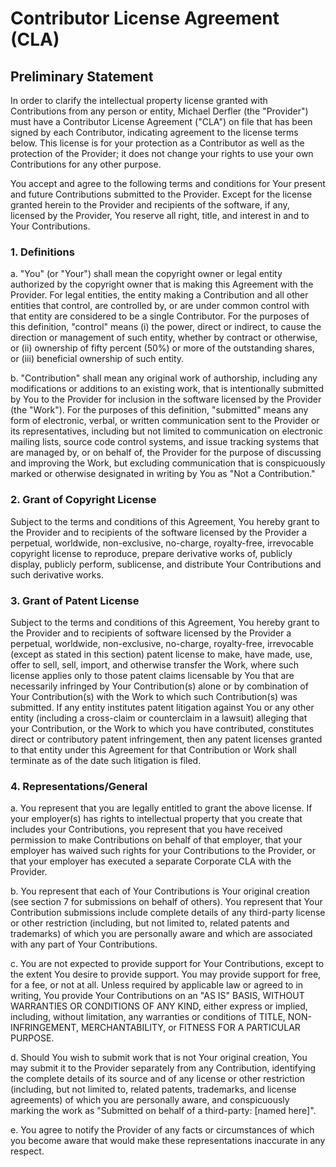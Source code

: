 # Contributor License Agreement (CLA)

## Preliminary Statement

In order to clarify the intellectual property license granted with Contributions from any person or entity, Michael Derfler (the "Provider") must have a Contributor License Agreement ("CLA") on file that has been signed by each Contributor, indicating agreement to the license terms below. This license is for your protection as a Contributor as well as the protection of the Provider; it does not change your rights to use your own Contributions for any other purpose.

You accept and agree to the following terms and conditions for Your present and future Contributions submitted to the Provider. Except for the license granted herein to the Provider and recipients of the software, if any, licensed by the Provider, You reserve all right, title, and interest in and to Your Contributions.


### 1. Definitions


a. "You" (or "Your") shall mean the copyright owner or legal entity authorized by the copyright owner that is making this Agreement with the Provider. For legal entities, the entity making a Contribution and all other entities that control, are controlled by, or are under common control with that entity are considered to be a single Contributor. For the purposes of this definition, "control" means (i) the power, direct or indirect, to cause the direction or management of such entity, whether by contract or otherwise, or (ii) ownership of fifty percent (50%) or more of the outstanding shares, or (iii) beneficial ownership of such entity.

b. "Contribution" shall mean any original work of authorship, including any modifications or additions to an existing work, that is intentionally submitted by You to the Provider for inclusion in the software licensed by the Provider (the "Work"). For the purposes of this definition, "submitted" means any form of electronic, verbal, or written communication sent to the Provider or its representatives, including but not limited to communication on electronic mailing lists, source code control systems, and issue tracking systems that are managed by, or on behalf of, the Provider for the purpose of discussing and improving the Work, but excluding communication that is conspicuously marked or otherwise designated in writing by You as "Not a Contribution."


### 2. Grant of Copyright License


Subject to the terms and conditions of this Agreement, You hereby grant to the Provider and to recipients of the software licensed by the Provider a perpetual, worldwide, non-exclusive, no-charge, royalty-free, irrevocable copyright license to reproduce, prepare derivative works of, publicly display, publicly perform, sublicense, and distribute Your Contributions and such derivative works.


### 3. Grant of Patent License


Subject to the terms and conditions of this Agreement, You hereby grant to the Provider and to recipients of software licensed by the Provider a perpetual, worldwide, non-exclusive, no-charge, royalty-free, irrevocable (except as stated in this section) patent license to make, have made, use, offer to sell, sell, import, and otherwise transfer the Work, where such license applies only to those patent claims licensable by You that are necessarily infringed by Your Contribution(s) alone or by combination of Your Contribution(s) with the Work to which such Contribution(s) was submitted. If any entity institutes patent litigation against You or any other entity (including a cross-claim or counterclaim in a lawsuit) alleging that your Contribution, or the Work to which you have contributed, constitutes direct or contributory patent infringement, then any patent licenses granted to that entity under this Agreement for that Contribution or Work shall terminate as of the date such litigation is filed.



### 4. Representations/General

a. You represent that you are legally entitled to grant the above license. If your employer(s) has rights to intellectual property that you create that includes your Contributions, you represent that you have received permission to make Contributions on behalf of that employer, that your employer has waived such rights for your Contributions to the Provider, or that your employer has executed a separate Corporate CLA with the Provider.

b. You represent that each of Your Contributions is Your original creation (see section 7 for submissions on behalf of others). You represent that Your Contribution submissions include complete details of any third-party license or other restriction (including, but not limited to, related patents and trademarks) of which you are personally aware and which are associated with any part of Your Contributions.

c. You are not expected to provide support for Your Contributions, except to the extent You desire to provide support. You may provide support for free, for a fee, or not at all. Unless required by applicable law or agreed to in writing, You provide Your Contributions on an "AS IS" BASIS, WITHOUT WARRANTIES OR CONDITIONS OF ANY KIND, either express or implied, including, without limitation, any warranties or conditions of TITLE, NON- INFRINGEMENT, MERCHANTABILITY, or FITNESS FOR A PARTICULAR PURPOSE.

d. Should You wish to submit work that is not Your original creation, You may submit it to the Provider separately from any Contribution, identifying the complete details of its source and of any license or other restriction (including, but not limited to, related patents, trademarks, and license agreements) of which you are personally aware, and conspicuously marking the work as "Submitted on behalf of a third-party: [named here]".

e. You agree to notify the Provider of any facts or circumstances of which you become aware that would make these representations inaccurate in any respect.
